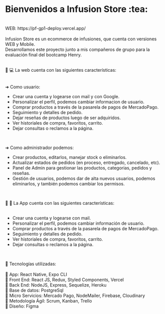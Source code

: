 <h1>Bienvenidos a Infusion Store :tea:</h1> 
</br>
WEB: https://pf-gp1-deploy.vercel.app/
</br>
</br>
Infusion Store es un ecommerce de infusiones, que cuenta con versiones WEB y Mobile. </br>
Desarrollamos este proyecto junto a mis compañeros de grupo para la evaluación final del bootcamp Henry.
</br>
</br>

🚀  :computer: La web cuenta con las siguientes características:</br>
</br>

➜ Como usuario:
</br>
- Crear una cuenta y logearse con mail y con Google.</br>
- Personalizar el perfil, podemos cambiar informacion de usuario.</br>
- Comprar productos a través de la pasarela de pagos de MercadoPago.</br>
- Seguimiento y detalles de pedido.</br>
- Dejar reseñas de productos luego de ser adquiridos.</br>
- Ver historiales de compra, favoritos, carrito.</br>
- Dejar consultas o reclamos a la página.</br>

</br>

➜ Como administrador podemos:
</br>
- Crear productos, editarlos, manejar stock o eliminarlos.</br>
- Actualizar estados de pedidos (en proceso, entregado, cancelado, etc).</br>
- Panel de Admin para gestionar las productos, categorias, pedidos y reseñas.</br>
- Gestión de usuarios, podemos dar de alta nuevos usuarios, podemos eliminarlos, y también podemos cambiar los permisos.</br>
</br>

🚀  :iphone: La App cuenta con las siguientes características:</br>
</br>
- Crear una cuenta y logearse con mail.</br>
- Personalizar el perfil, podemos cambiar información de usuario.</br>
- Comprar productos a través de la pasarela de pagos de MercadoPago.</br>
- Seguimiento y detalles de pedido.</br>
- Ver historiales de compra, favoritos, carrito.</br>
- Dejar consultas o reclamos a la página.</br>
</br>

🚀  Tecnologías utilizadas:</br>
</br>
📌 App: React Native, Expo CLI</br>
📌 Front End: React JS, Redux, Styled Components, Vercel</br>
📌 Back End: NodeJS, Express, Sequelize, Heroku</br>
📌 Base de datos: PostgreSql</br>
📌 Micro Servicios: Mercado Pago, NodeMailer, Firebase, Cloudinary</br>
📌 Metodología Ágil: Scrum, Kanban, Trello</br>
📌 Diseño: Figma</br>
</br>

